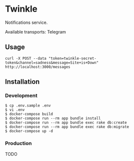 # Twinkle

Notifications service.

Available transports: Telegram

## Usage

```
curl -X POST --data "token=twinkle-secret-token&channel=sadness&message=Site+is+Down" http://localhost:3000/messages
```

## Installation

### Development

```
$ cp .env.sample .env
$ vi .env
$ docker-compose build
$ docker-compose run --rm app bundle install
$ docker-compose run --rm app bundle exec rake db:create
$ docker-compose run --rm app bundle exec rake db:migrate
$ docker-compose up -d
```

### Production

TODO

